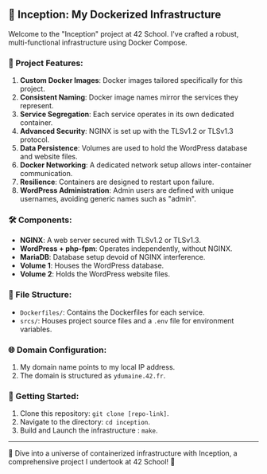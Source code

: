 ## 🌌 Inception: My Dockerized Infrastructure

Welcome to the "Inception" project at 42 School. I've crafted a robust, multi-functional infrastructure using Docker Compose.

### 🌟 Project Features:

1. **Custom Docker Images**: Docker images tailored specifically for this project.
2. **Consistent Naming**: Docker image names mirror the services they represent.
3. **Service Segregation**: Each service operates in its own dedicated container.
4. **Advanced Security**: NGINX is set up with the TLSv1.2 or TLSv1.3 protocol.
5. **Data Persistence**: Volumes are used to hold the WordPress database and website files.
6. **Docker Networking**: A dedicated network setup allows inter-container communication.
7. **Resilience**: Containers are designed to restart upon failure.
8. **WordPress Administration**: Admin users are defined with unique usernames, avoiding generic names such as "admin".

### 🛠 Components:

- **NGINX**: A web server secured with TLSv1.2 or TLSv1.3.
- **WordPress + php-fpm**: Operates independently, without NGINX.
- **MariaDB**: Database setup devoid of NGINX interference.
- **Volume 1**: Houses the WordPress database.
- **Volume 2**: Holds the WordPress website files.

### 📁 File Structure:

- `Dockerfiles/`: Contains the Dockerfiles for each service.
- `srcs/`: Houses project source files and a `.env` file for environment variables.

### 🌐 Domain Configuration:

1. My domain name points to my local IP address.
2. The domain is structured as `ydumaine.42.fr`.

### 🚀 Getting Started:

1. Clone this repository: `git clone [repo-link]`.
2. Navigate to the directory: `cd inception`.
3. Build and Launch the infrastructure : `make`.

---

🌌 Dive into a universe of containerized infrastructure with Inception, a comprehensive project I undertook at 42 School! 🌌
